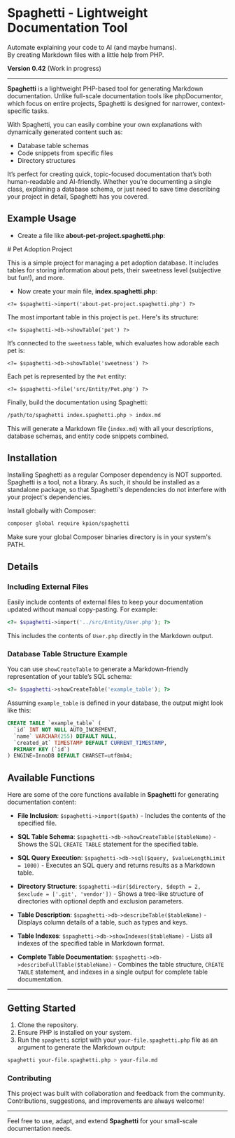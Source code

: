 # Spaghetti - Lightweight Documentation Tool

Automate explaining your code to AI (and maybe humans).  
By creating Markdown files with a little help from PHP.

**Version 0.42** (Work in progress)

---

**Spaghetti** is a lightweight PHP-based tool for generating Markdown documentation. Unlike full-scale documentation tools like phpDocumentor, which focus on entire projects, Spaghetti is designed for narrower, context-specific tasks.  

With Spaghetti, you can easily combine your own explanations with dynamically generated content such as:  

- Database table schemas  
- Code snippets from specific files  
- Directory structures  

It’s perfect for creating quick, topic-focused documentation that’s both human-readable and AI-friendly. Whether you’re documenting a single class, explaining a database schema, or just need to save time describing your project in detail, Spaghetti has you covered.

## Example Usage

- Create a file like **about-pet-project.spaghetti.php**:

\# Pet Adoption Project

This is a simple project for managing a pet adoption database. It includes tables for storing information about pets, their sweetness level (subjective but fun!), and more.


- Now create your main file, **index.spaghetti.php**:


 `<?= $spaghetti->import('about-pet-project.spaghetti.php') ?>`

 The most important table in this project is `pet`. Here's its structure:

`<?= $spaghetti->db->showTable('pet') ?>`

It’s connected to the `sweetness` table, which evaluates how adorable each pet is:

`<?= $spaghetti->db->showTable('sweetness') ?>`

Each pet is represented by the `Pet` entity:

`<?= $spaghetti->file('src/Entity/Pet.php') ?>`


Finally, build the documentation using Spaghetti:  
```bash
/path/to/spaghetti index.spaghetti.php > index.md
```

This will generate a Markdown file (`index.md`) with all your descriptions, database schemas, and entity code snippets combined.


## Installation

Installing Spaghetti as a regular Composer dependency is NOT supported. Spaghetti is a tool, not a library. As such, it should be installed as a standalone package, so that Spaghetti's dependencies do not interfere with your project's dependencies.

Install globally with Composer:

```bash
composer global require kpion/spaghetti
```
Make sure your global Composer binaries directory is in your system's PATH.


## Details

### Including External Files

Easily include contents of external files to keep your documentation updated without manual copy-pasting. For example:

```php
<?= $spaghetti->import('../src/Entity/User.php'); ?>
```

This includes the contents of `User.php` directly in the Markdown output.

### Database Table Structure Example

You can use `showCreateTable` to generate a Markdown-friendly representation of your table’s SQL schema:

```php
<?= $spaghetti->showCreateTable('example_table'); ?>
```

Assuming `example_table` is defined in your database, the output might look like this:

```sql
CREATE TABLE `example_table` (
  `id` INT NOT NULL AUTO_INCREMENT,
  `name` VARCHAR(255) DEFAULT NULL,
  `created_at` TIMESTAMP DEFAULT CURRENT_TIMESTAMP,
  PRIMARY KEY (`id`)
) ENGINE=InnoDB DEFAULT CHARSET=utf8mb4;
```

## Available Functions

Here are some of the core functions available in **Spaghetti** for generating documentation content:

- **File Inclusion**:
  `$spaghetti->import($path)` - Includes the contents of the specified file.

- **SQL Table Schema**:
  `$spaghetti->db->showCreateTable($tableName)` - Shows the SQL `CREATE TABLE` statement for the specified table.

- **SQL Query Execution**:
  `$spaghetti->db->sql($query, $valueLengthLimit = 1000)` - Executes an SQL query and returns results as a Markdown table.

- **Directory Structure**:
  `$spaghetti->dir($directory, $depth = 2, $exclude = ['.git', 'vendor'])` - Shows a tree-like structure of directories with optional depth and exclusion parameters.

- **Table Description**:
  `$spaghetti->db->describeTable($tableName)` - Displays column details of a table, such as types and keys.

- **Table Indexes**:
  `$spaghetti->db->showIndexes($tableName)` - Lists all indexes of the specified table in Markdown format.

- **Complete Table Documentation**:
  `$spaghetti->db->describeFullTable($tableName)` - Combines the table structure, `CREATE TABLE` statement, and indexes in a single output for complete table documentation.

---

## Getting Started

1. Clone the repository.
2. Ensure PHP is installed on your system.
3. Run the `spaghetti` script with your `your-file.spaghetti.php` file as an argument to generate the Markdown output:

```bash
spaghetti your-file.spaghetti.php > your-file.md
```

### Contributing

This project was built with collaboration and feedback from the community. Contributions, suggestions, and improvements are always welcome!

---

Feel free to use, adapt, and extend **Spaghetti** for your small-scale documentation needs.

